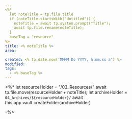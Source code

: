 ```yaml
---
<%*
  let noteTitle = tp.file.title
  if (noteTitle.startsWith("Untitled")) {
	noteTitle = await tp.system.prompt("Title");
	await tp.file.rename(noteTitle);
  } 
  baseTag = "resource"
%>
title: <% noteTitle %>
area:

created: <% tp.date.now('MMMM Do YYYY, h:mm:ss a') %>
modified: 
tags:
  - <% baseTag %>
---
```

<%*
let resourceHolder = "/03_Resources/" 
await tp.file.move(resourceHolder + noteTitle);
let archiveHolder = `04_Archives/${resourceHolder}/`
await this.app.vault.createFolder(archiveHolder)

-%>
